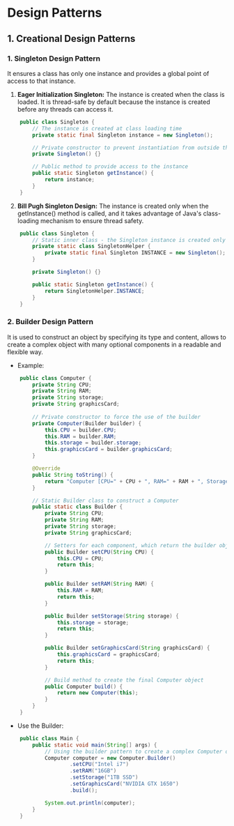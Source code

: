 # Design Patterns

## 1. Creational Design Patterns

### 1. Singleton Design Pattern
It ensures a class has only one instance and provides a global point of access to that instance.

1. **Eager Initialization Singleton:** The instance is created when the class is loaded. It is thread-safe by default because the instance is created before any threads can access it.

```java
    public class Singleton {
        // The instance is created at class loading time
        private static final Singleton instance = new Singleton();

        // Private constructor to prevent instantiation from outside the class
        private Singleton() {}

        // Public method to provide access to the instance
        public static Singleton getInstance() {
            return instance;
        }
    }
```

2. **Bill Pugh Singleton Design:** The instance is created only when the getInstance() method is called, and it takes advantage of Java's class-loading mechanism to ensure thread safety.
   
```java
    public class Singleton {
        // Static inner class - the Singleton instance is created only when the class is referenced
        private static class SingletonHelper {
            private static final Singleton INSTANCE = new Singleton();
        }

        private Singleton() {}

        public static Singleton getInstance() {
            return SingletonHelper.INSTANCE;
        }
    }
```

### 2. Builder Design Pattern 
It is used to construct an object by specifying its type and content, allows to create a complex object with many optional components in a readable and flexible way.

- Example: 
```java
    public class Computer {
        private String CPU;
        private String RAM;
        private String storage;
        private String graphicsCard;
    
        // Private constructor to force the use of the builder
        private Computer(Builder builder) {
            this.CPU = builder.CPU;
            this.RAM = builder.RAM;
            this.storage = builder.storage;
            this.graphicsCard = builder.graphicsCard;
        }

        @Override
        public String toString() {
            return "Computer [CPU=" + CPU + ", RAM=" + RAM + ", Storage=" + storage + ", GraphicsCard=" + graphicsCard + "]";
        }

        // Static Builder class to construct a Computer
        public static class Builder {
            private String CPU;
            private String RAM;
            private String storage;
            private String graphicsCard;

            // Setters for each component, which return the builder object itself for chaining
            public Builder setCPU(String CPU) {
                this.CPU = CPU;
                return this;
            }

            public Builder setRAM(String RAM) {
                this.RAM = RAM;
                return this;
            }

            public Builder setStorage(String storage) {
                this.storage = storage;
                return this;
            }

            public Builder setGraphicsCard(String graphicsCard) {
                this.graphicsCard = graphicsCard;
                return this;
            }

            // Build method to create the final Computer object
            public Computer build() {
                return new Computer(this);
            }
        }
    }
```
- Use the Builder:
```java
    public class Main {
        public static void main(String[] args) {
            // Using the builder pattern to create a complex Computer object
            Computer computer = new Computer.Builder()
                    .setCPU("Intel i7")
                    .setRAM("16GB")
                    .setStorage("1TB SSD")
                    .setGraphicsCard("NVIDIA GTX 1650")
                    .build();

            System.out.println(computer);
        }
    }
```

